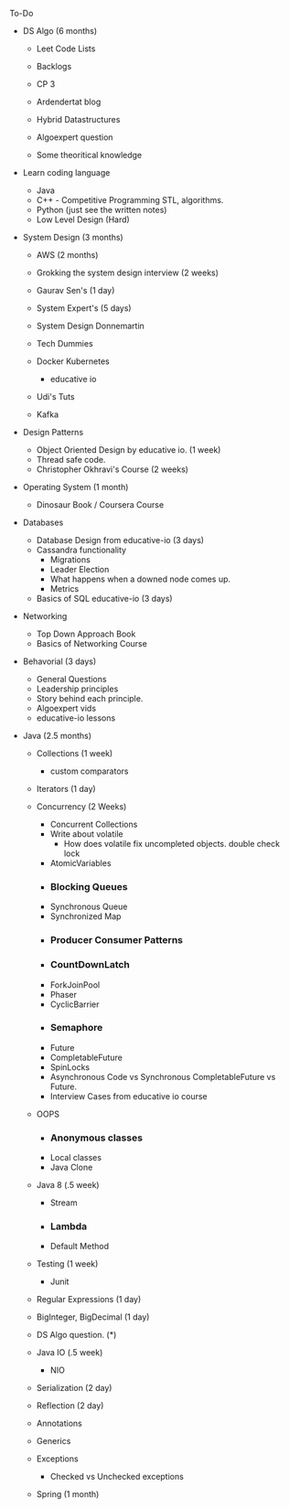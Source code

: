 To-Do
- DS Algo (6 months)
  - Leet Code Lists
  - Backlogs
  - CP 3
  - Ardendertat blog
  - Hybrid Datastructures
  
  - Algoexpert question
  - Some theoritical knowledge

- Learn coding language
  - Java
  - C++ - Competitive Programming STL, algorithms.
  - Python (just see the written notes)
  - Low Level Design (Hard)

- System Design (3 months)
  - AWS (2 months)
  - Grokking the system design interview (2 weeks)
  - Gaurav Sen's (1 day)
  - System Expert's (5 days)
 
  - System Design Donnemartin
  - Tech Dummies
  - Docker Kubernetes
    - educative io
  - Udi's Tuts
  - Kafka


- Design Patterns
  - Object Oriented Design by educative io. (1 week)
  - Thread safe code.
  - Christopher Okhravi's Course (2 weeks)

- Operating System (1 month)
  - Dinosaur Book / Coursera Course

- Databases 
  - Database Design from educative-io (3 days)
  - Cassandra functionality
    - Migrations
    - Leader Election
    - What happens when a downed node comes up.
    - Metrics
  - Basics of SQL educative-io (3 days)


- Networking
  - Top Down Approach Book
  - Basics of Networking Course

- Behavorial (3 days)
  - General Questions
  - Leadership principles
  - Story behind each principle.
  - Algoexpert vids
  - educative-io lessons


- Java (2.5 months)
  - Collections (1 week)
    - custom comparators
  - Iterators (1 day)
  - Concurrency (2 Weeks)
    - Concurrent Collections
    - Write about volatile
      - How does volatile fix uncompleted objects. double check lock
    - AtomicVariables
    - ### Blocking Queues
    - Synchronous Queue
    - Synchronized Map
    - ### Producer Consumer Patterns
    - ### CountDownLatch
    - ForkJoinPool
    - Phaser
    - CyclicBarrier
    - ### Semaphore
    - Future
    - CompletableFuture
    - SpinLocks
    - Asynchronous Code vs Synchronous CompletableFuture vs Future.
    - Interview Cases from educative io course 

  - OOPS
    - ### Anonymous classes
    - Local classes
    - Java Clone
  - Java 8 (.5 week)
    - Stream
    - ### Lambda
    - Default Method
  - Testing (1 week)
    - Junit
  - Regular Expressions (1 day)
  - BigInteger, BigDecimal (1 day)
  - DS Algo question. (*)
  - Java IO (.5 week)
    - NIO
  - Serialization (2 day)
  - Reflection (2 day)
  - Annotations 
  - Generics
  - Exceptions
    - Checked vs Unchecked exceptions
  - Spring (1 month)


